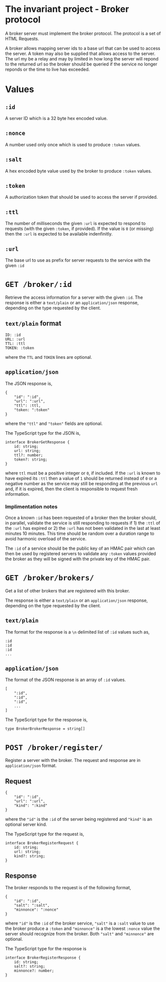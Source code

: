 # The invariant project - Broker protocol

A broker server must implement the broker protocol. The protocol is a set of HTML Requests.

A broker allows mapping server ids to a base url that can be used to access the server. A token may also be supplied that allows access to the server. The url my be a relay and may by limited in how long the server will repond to the returned url so the broker should be queried if the service no longer reponds or the time to live has exceeded.

# Values

## `:id`

A server ID which is a 32 byte hex encoded value.

## `:nonce`

A number used only once which is used to produce `:token` values.

## `:salt`

A hex encoded byte value used by the broker to produce `:token` values.

## `:token`

A authorization token that should be used to access the server if provided.

## `:ttl`

The number of milliseconds the given `:url` is expected to respond to requests (with the given `:token`, if provided). If the value is `0` (or missing) then the `:url` is expected to be available indenfinitly.

## `:url`

The base url to use as prefix for server requests to the service with the given `:id`

# `GET /broker/:id`

Retrieve the access information for a server with the given `:id`. The response is either a `text/plain` or an `application/json` response, depending on the type requested by the client.

## `text/plain` format

```
ID: :id
URL: :url
TTL: :ttl
TOKEN: :token
```

where the `TTL` and `TOKEN` lines are optional.

## `application/json`

The JSON response is,

```
{
    "id": ":id",
    "url": ":url",
    "ttl": :ttl,
    "token: ":token"
}
```

where the `"ttl"` and `"token"` fields are optional.

The TypeScript type for the JSON is,

```
interface BrokerGetResponse {
    id: string;
    url: string;
    ttl?: number;
    token?: string;
}
```

where `ttl` must be a positive integer or `0`, if included. If the `:url` is known to have expired its `:ttl` then a value of `1` should be returned instead of `0` or a negative number as the service may still be responding at the previous `url` and, if it is expired, then the client is responsible to request fresh information.

### Implimentation notes

Once a known `:id` has been requested of a broker then the broker should, in parallel, validate the service is still responding to requests if 1) the `:ttl` of the `:url` has expired or 2) the `:url` has not been validated in the last at least minutes 10 minutes. This time should be random over a duration range to avoid harmonic overload of the service.

The `:id` of a service should be the public key of an HMAC pair which can then be used by registered servers to validate any `:token` values provided the broker as they will be signed with the private key of the HMAC pair.

# `GET /broker/brokers/`

Get a list of other brokers that are registered with this broker.

The response is either a `text/plain` or an `application/json` response, depending on the type requested by the client.

## `text/plain`

The format for the response is a `\n` delimited list of `:id` values such as,

```
:id
:id
:id
...
```

## `application/json`

The format of the JSON response is an array of `:id` values.

```
[
    ":id",
    ":id",
    ":id",
    ...
]
```

The TypeScript type for the response is,

```
type BrokerBrokerResponse = string[]
```

# `POST /broker/register/`

Register a server with the broker. The request and response are in `application/json` format.

## Request

```
{
    "id": ":id",
    "url": ":url",
    "kind": ":kind"
}
```

where the `"id"` is the `:id` of the server being registered and `"kind"` is an optional server kind.

The TypeScript type for the request is,

```
interface BrokerRegisterRequest {
    id: string;
    url: string;
    kind?: string;
}
```

## Response

The broker responds to the request is of the following format,

```
{
    "id": ":id",
    "salt": ":salt",
    "minnonce": ":nonce"
}
```

where `"id"` is the `:id` of the broker service, `"salt"` is a `:salt` value to use the broker produce a `:token` and `"minnonce"` is a the lowest `:nonce` value the server should recognize from the broker. Both `"salt"` and `"minnonce"` are optional.

The TypeScript type for the response is

```
interface BrokerRegisterResponse {
    id: string;
    salt?: string;
    minnonce?: number;
}
```


